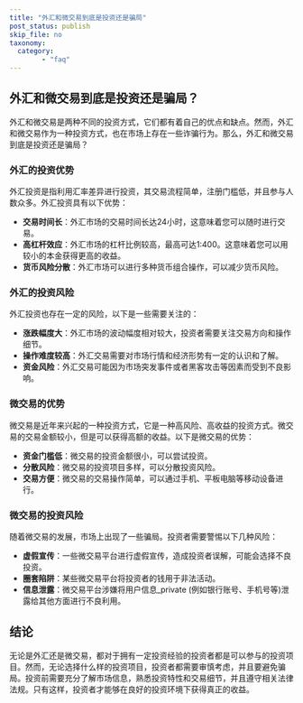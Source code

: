 ```yaml
---
title: "外汇和微交易到底是投资还是骗局"
post_status: publish
skip_file: no
taxonomy:
  category:
        - "faq"
---
```


## 外汇和微交易到底是投资还是骗局？

外汇和微交易是两种不同的投资方式，它们都有着自己的优点和缺点。然而，外汇和微交易作为一种投资方式，也在市场上存在一些诈骗行为。那么，外汇和微交易到底是投资还是骗局？

### 外汇的投资优势

外汇投资是指利用汇率差异进行投资，其交易流程简单，注册门槛低，并且参与人数众多。外汇投资具有以下优势：

- **交易时间长**：外汇市场的交易时间长达24小时，这意味着您可以随时进行交易。
- **高杠杆效应**：外汇市场的杠杆比例较高，最高可达1:400。这意味着您可以用较小的本金获得更高的收益。
- **货币风险分散**：外汇市场可以进行多种货币组合操作，可以减少货币风险。

### 外汇的投资风险

外汇投资也存在一定的风险，以下是一些需要关注的：

- **涨跌幅度大**：外汇市场的波动幅度相对较大，投资者需要关注交易方向和操作细节。
- **操作难度较高**：外汇交易需要对市场行情和经济形势有一定的认识和了解。
- **资金风险**：外汇交易可能因为市场突发事件或者黑客攻击等因素而受到不良影响。

### 微交易的优势

微交易是近年来兴起的一种投资方式，它是一种高风险、高收益的投资方式。微交易的交易金额较小，但是可以获得高额的收益。以下是微交易的优势：

- **资金门槛低**：微交易的投资金额很小，可以尝试投资。
- **分散风险**：微交易的投资项目多样，可以分散投资风险。
- **交易方便**：微交易的交易操作简单，可以通过手机、平板电脑等移动设备进行。

### 微交易的投资风险

随着微交易的发展，市场上出现了一些骗局。投资者需要警惕以下几种风险：

- **虚假宣传**：一些微交易平台进行虚假宣传，造成投资者误解，可能会选择不良投资。
- **圈套陷阱**：某些微交易平台将投资者的钱用于非法活动。
- **信息泄露**：微交易平台涉嫌将用户信息_private (例如银行账号、手机号等)泄露给其他方面进行不良利用。

## 结论

无论是外汇还是微交易，都对于拥有一定投资经验的投资者都是可以参与的投资项目。然而，无论选择什么样的投资项目，投资者都需要审慎考虑，并且要避免骗局。投资前需要充分了解市场信息，熟悉投资特性和交易细节，并且遵守相关法律法规。只有这样，投资者才能够在良好的投资环境下获得真正的收益。
